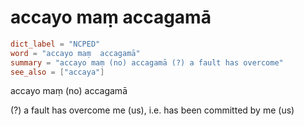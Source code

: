 # accayo maṃ  accagamā

``` toml
dict_label = "NCPED"
word = "accayo maṃ  accagamā"
summary = "accayo maṃ (no) accagamā (?) a fault has overcome"
see_also = ["accaya"]
```

accayo maṃ (no) accagamā

(?) a fault has overcome me (us), i.e. has been committed by me (us)

